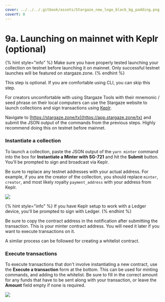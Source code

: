 ```yaml
---
cover: ../../../.gitbook/assets/Stargaze_new_logo_black_bg_padding.png
coverY: 0
---
```


# 9a. Launching on mainnet with Keplr (optional)

{% hint style="info" %}
Make sure you have properly tested launching your collection on testnet before launching it on mainnet. Only successful testnet launches will be featured on stargaze.zone.
{% endhint %}



This step is optional. If you are comfortable using CLI, you can skip this step.

For creators uncomfortable with using Stargaze Tools with their mnemonic / seed phrase on their local computers can use the Stargaze website to launch collections and sign transactions using [Keplr](https://www.keplr.app).

Navigate to [https://stargaze.zone/tx](https://app.stargaze.zone/tx) and submit the JSON output of the commands from the previous steps. Highly recommend doing this on testnet before mainnet.

### Instantiate a collection

To launch a collection, paste the JSON output of the `yarn minter` command into the box for **Instantiate a Minter with SG-721** and hit the **Submit** button. You'll be prompted to sign and broadcast via Keplr.

Be sure to replace any testnet addresses with your actual address. For example, if you are the creator of the collection, you should replace `minter`, `creator`, and most likely royalty `payment_address` with your address from Keplr.

![](<../../../.gitbook/assets/Screen Shot 2022-03-10 at 7.27.47 PM.png>)

{% hint style="info" %}
If you have Keplr setup to work with a Ledger device, you'll be prompted to sign with Ledger.
{% endhint %}

Be sure to copy the contract address in the notification after submitting the transaction. This is your minter contract address. You will need it later if you want to execute transactions on it.

A similar process can be followed for creating a whitelist contract.

### Execute transactions

To execute transactions that don't involve instantiating a new contract, use the **Execute a transaction** form at the bottom. This can be used for minting commands, and adding to the whitelist. Be sure to fill in the correct amount for any funds that have to be sent along with your transaction, or leave the **Amount** field empty if none is required.

![](<../../../.gitbook/assets/Screen Shot 2022-03-10 at 7.29.31 PM.png>)
